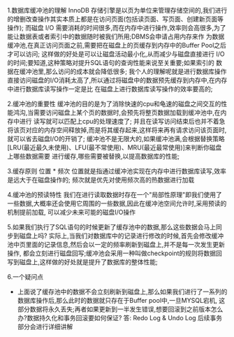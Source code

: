 1.数据库缓冲池的理解
    InnoDB 存储引擎是以页为单位来管理存储空间的,我们进行的增删改查操作其实本质上都是在访问页面(包括读页面、写页面、创建新页面等操作);
  而磁盘 I/O 需要消耗的时间很多,而在内存中进行操作,效率则会高很多,为了能让数据表或者索引中的数据随时被我们所用;DBMS会申请占用内存来作
  为数据缓冲池,在真正访问页面之前,需要把在磁盘上的页缓存到内存中的Buffer Pool之后才可以访问;
    这样做的好处是可以让磁盘活动最小化,从而减少与磁盘直接进行 I/O 的时间;要知道,这种策略对提升SQL语句的查询性能来说至关重要;如果索引的
  数据在缓冲池里,那么访问的成本就会降低很多;
    我个人的理解呢就是进行数据库操作直接访问磁盘的I/O消耗太高了,所以通过将磁盘中的数据预先缓存到内存中,在内存中进行数据库读写操作一定是比
  在磁盘上进行数据库读写操作的效率要高的;

2.缓冲池的重要性
    缓冲池的目的是为了消除快速的cpu和龟速的磁盘之间交互的性能鸿沟,当需要访问磁盘上某个页的数据时,会预先将整页数据加载到缓冲池中,在内存中进行
  读写就可以匹配上cpu的处理速度了;
    并且在读写访问结束后也并不着急将该页对应的内存空间释放掉,而是将其缓存起来,这样将来再有请求访问该页面时,就可以省去磁盘I/O的开销了; 
  缓冲池不是无限大的,如果缓冲池满,会根据替换策略[LRU(最近最久未使用)、LFU(最不常使用)、MRU(最近最常使用)]来判断你磁盘上哪些数据需要
  进行缓存,哪些需要被替换,以提高数据库的性能;

3.缓存原则
    位置 * 频次
    位置就是指通过缓冲池实现在内存中进行数据库读写,效率是远大于在磁盘操作的;
    频次就是优先对使用频次高的热数据进行加载

4.缓冲池的预读特性
    我们在进行读取数据时存在一个"局部性原理"即我们使用了一些数据,大概率还会使用它周围的一些数据,因此在缓冲池空间允许时,采用预读的机制提前加载,
  可以减少未来可能的磁盘I/O操作

5.如果我们执行了SQL语句的时候更新了缓存池中的数据,那么这些数据会马上同步到磁盘上吗?
    实际上,当我们对数据库中的记录进行修改的时候,首先会修改缓冲池中页里面的记录信息,然后会以一定的频率刷新到磁盘上,并不是每一次发生更新操作,
  都会立刻进行磁盘回写;缓冲池会采用一种叫做checkpoint的规则将数据回写到磁盘上,这样做的好处就是提升了数据库的整体性能;

6.一个疑问点
  - 上面说了缓存池中的数据不会立刻刷新到磁盘上,那么如果我们进行了一系列的数据库操作后,那么此时的数据就只存在于Buffer pool中,一旦MYSQL宕机,
    这部分数据将永久丢失;再者如果更新到一半发生错误,想要回滚到之前版本怎么办?数据持久化和事务回滚要如何保证?
  答: Redo Log & Undo Log
  后续事务部分会进行详细讲解